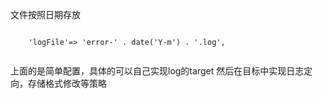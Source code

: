 文件按照日期存放

~~~

    'logFile'=> 'error-' . date('Y-m') . '.log',
 
 ~~~
 
 上面的是简单配置，具体的可以自己实现log的target 然后在目标中实现日志定向，存储格式修改等策略

